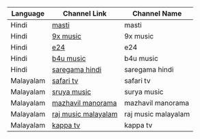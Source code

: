 | Language   | Channel Link                                     | Channel Name       |
|------------|-------------------------------------------------|--------------------|
| Hindi      | [masti](https://mhdtvworld.me/live/mastiiii/)   | masti              |
| Hindi      | [9x music](https://mhdtvworld.me/live/9x-music/) | 9x music           |
| Hindi      | [e24](https://mhdtvworld.me/live/3e12/)         | e24                |
| Hindi      | [b4u music](https://mhdtvworld.me/live/b4u-music/) | b4u music         |
| Hindi      | [saregama hindi](https://mhdtvworld.me/live/saregama-hindi/) | saregama hindi |
| Malayalam  | [safari tv](https://mhdtvworld.me/live/safari-tv/) | safari tv         |
| Malayalam  | [sruya music](https://mhdtvworld.me/live/surya-music/) | surya music     |
| Malayalam  | [mazhavil manorama](https://mhdtvworld.me/live/mazhavil-manorama-hd/) | mazhavil manorama |
| Malayalam  | [raj music malayalam](https://mhdtvworld.me/live/raj-music-malayalam/) | raj music malayalam |
| Malayalam  | [kappa tv](https://mhdtvworld.me/live/kappa-tv/)   | kappa tv           |

